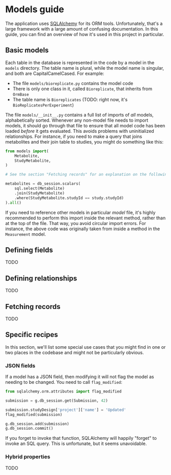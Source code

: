 # Models guide

The application uses [SQLAlchemy](https://www.sqlalchemy.org/) for its ORM tools. Unfortunately, that's a large framework with a large amount of confusing documentation. In this guide, you can find an overview of how it's used in this project in particular.

## Basic models

Each table in the database is represented in the code by a model in the `models` directory. The table name is plural, while the model name is singular, and both are CapitalCamelCased. For example:

- The file `models/bioreplicate.py` contains the model code
- There is only one class in it, called `Bioreplicate`, that inherits from `OrmBase`
- The table name is `Bioreplicates` (TODO: right now, it's `BioReplicatesPerExperiment`)

The file `models/__init__.py` contains a full list of imports of *all* models, alphabetically sorted. Whenever any non-model file needs to import models, it should go through that file to ensure that all model code has been loaded *before* it gets evaluated. This avoids problems with uninitialized relationships. For instance, if you need to make a query that joins metabolites and their join table to studies, you might do something like this:

```python
from models import(
    Metabolite,
    StudyMetabolite,
)

# See the section "Fetching records" for an explanation on the following query:

metabolites = db_session.scalars(
    sql.select(Metabolite)
    .join(StudyMetabolite)
    .where(StudyMetabolite.studyId == study.studyId)
).all()
```

If you need to reference other models in particular *model* file, it's highly recommended to perform this import inside the relevant method, rather than at the top of the file. That way, you avoid circular import errors. For instance, the above code was originally taken from inside a method in the `Measurement` model.

## Defining fields

TODO

## Defining relationships

TODO

## Fetching records

TODO

## Specific recipes

In this section, we'll list some special use cases that you might find in one or two places in the codebase and might not be particularly obvious.

### JSON fields

If a model has a JSON field, then modifying it will not flag the model as needing to be changed. You need to call `flag_modified`:

```python
from sqlalchemy.orm.attributes import flag_modified

submission = g.db_session.get(Submission, 42)

submission.studyDesign['project']['name'] = 'Updated'
flag_modified(submission)

g.db_session.add(submission)
g.db_session.commit()
```

If you forget to invoke that function, SQLAlchemy will happily "forget" to invoke an SQL query. This is unfortunate, but it seems unavoidable.

### Hybrid properties

TODO
